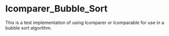 # Icomparer_Bubble_Sort
This is a test implementation of using Icomparer or Icomparable for use in a bubble sort algorithm.
